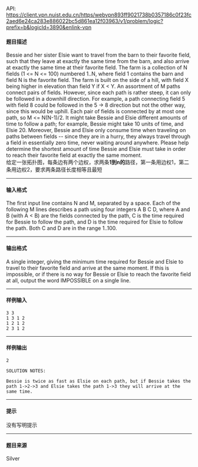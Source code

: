 API: https://client.vpn.nuist.edu.cn/https/webvpn893ff9021738b0357186c0f23fc2aed6e24ca283e886022bc5d861ea12f03963/v1/problem/logic?prefix=b&logicId=3890&enlink-vpn

#### 题目描述

Bessie and her sister Elsie want to travel from the barn to their favorite field, such that they leave at exactly the same time from the barn, and also arrive at exactly the same time at their favorite field. The farm is a collection of N fields (1 <= N <= 100) numbered 1..N, where field 1 contains the barn and field N is the favorite field. The farm is built on the side of a hill, with field X being higher in elevation than field Y if X < Y. An assortment of M paths connect pairs of fields. However, since each path is rather steep, it can only be followed in a downhill direction. For example, a path connecting field 5 with field 8 could be followed in the 5 -> 8 direction but not the other way, since this would be uphill. Each pair of fields is connected by at most one path, so M <= N(N-1)/2. It might take Bessie and Elsie different amounts of time to follow a path; for example, Bessie might take 10 units of time, and Elsie 20. Moreover, Bessie and Elsie only consume time when traveling on paths between fields -- since they are in a hurry, they always travel through a field in essentially zero time, never waiting around anywhere. Please help determine the shortest amount of time Bessie and Elsie must take in order to reach their favorite field at exactly the same moment.  
给定一张拓扑图，每条边有两个边权，求两条**1到n的**路径，第一条用边权1，第二条用边权2，要求两条路径长度相等且最短

---

#### 输入格式

The first input line contains N and M, separated by a space. Each of the following M lines describes a path using four integers A B C D, where A and B (with A < B) are the fields connected by the path, C is the time required for Bessie to follow the path, and D is the time required for Elsie to follow the path. Both C and D are in the range 1..100.  

---

#### 输出格式

A single integer, giving the minimum time required for Bessie and Elsie to travel to their favorite field and arrive at the same moment. If this is impossible, or if there is no way for Bessie or Elsie to reach the favorite field at all, output the word IMPOSSIBLE on a single line.  

---

#### 样例输入
```
3 3
1 3 1 2
1 2 1 2
2 3 1 2

```

---

#### 样例输出
```
2

SOLUTION NOTES:

Bessie is twice as fast as Elsie on each path, but if Bessie takes the
path 1->2->3 and Elsie takes the path 1->3 they will arrive at the
same time.
```

---

#### 提示

没有写明提示

---

#### 题目来源

Silver